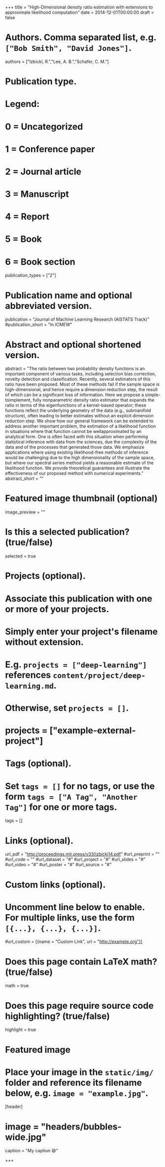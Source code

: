 +++
title = "High-Dimensional density ratio estimation with extensions to approximate likelihood computation"
date = 2014-12-01T00:00:00
draft = false

# Authors. Comma separated list, e.g. `["Bob Smith", "David Jones"]`.
authors = ["Izbicki, R.","Lee, A. B.","Schafer, C. M."]

# Publication type.
# Legend:
# 0 = Uncategorized
# 1 = Conference paper
# 2 = Journal article
# 3 = Manuscript
# 4 = Report
# 5 = Book
# 6 = Book section
publication_types = ["2"]

# Publication name and optional abbreviated version.
publication = "Journal of Machine Learning Research (AISTATS Track)"
#publication_short = "In *ICMEW*"

# Abstract and optional shortened version.
abstract = "The ratio between two probability density functions is an important component of various tasks, including selection bias correction, novelty detection and classification. Recently, several estimators of this ratio have been proposed. Most of these methods fail if the sample space is high-dimensional, and hence require a dimension reduction step, the result of which can be a significant loss of information. Here we propose a simple-toimplement, fully nonparametric density ratio estimator that expands the ratio in terms of the eigenfunctions of a kernel-based operator; these functions reflect the underlying geometry of the data (e.g., submanifold structure), often leading to better estimates without an explicit dimension reduction step. We show how our general framework can be extended to address another important problem, the estimation of a likelihood function in situations where that function cannot be wellapproximated by an analytical form. One is often faced with this situation when performing statistical inference with data from the sciences, due the complexity of the data and of the processes that generated those data. We emphasize applications where using existing likelihood-free methods of inference would be challenging due to the high dimensionality of the sample space, but where our spectral series method yields a reasonable estimate of the likelihood function. We provide theoretical guarantees and illustrate the effectiveness of our proposed method with numerical experiments."
abstract_short = ""

# Featured image thumbnail (optional)
image_preview = ""

# Is this a selected publication? (true/false)
selected = true

# Projects (optional).
#   Associate this publication with one or more of your projects.
#   Simply enter your project's filename without extension.
#   E.g. `projects = ["deep-learning"]` references `content/project/deep-learning.md`.
#   Otherwise, set `projects = []`.
# projects = ["example-external-project"]

# Tags (optional).
#   Set `tags = []` for no tags, or use the form `tags = ["A Tag", "Another Tag"]` for one or more tags.
tags = []

# Links (optional).
url_pdf = "http://proceedings.mlr.press/v33/izbicki14.pdf"
#url_preprint = ""
#url_code = ""
#url_dataset = "#"
#url_project = "#"
#url_slides = "#"
#url_video = "#"
#url_poster = "#"
#url_source = "#"

# Custom links (optional).
#   Uncomment line below to enable. For multiple links, use the form `[{...}, {...}, {...}]`.
#url_custom = [{name = "Custom Link", url = "http://example.org"}]

# Does this page contain LaTeX math? (true/false)
math = true

# Does this page require source code highlighting? (true/false)
highlight = true

# Featured image
# Place your image in the `static/img/` folder and reference its filename below, e.g. `image = "example.jpg"`.
[header]
# image = "headers/bubbles-wide.jpg"
caption = "My caption :smile:"

+++

